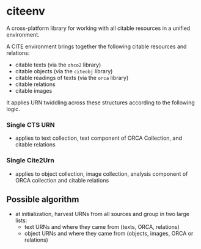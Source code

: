 # citeenv

A cross-platform library for working with all citable resources in a unified environment.

A CITE environment brings together the following citable resources and relations:

- citable texts (via the `ohco2` library)
- citable objects (via the `citeobj` library)
- citable readings of texts (via the `orca`  library)
- citable relations
- citable images


It applies URN twiddling across these structures according to the following logic.

### Single CTS URN

- applies to text collection, text component of ORCA Collection, and citable relations

### Single Cite2Urn

- applies to object collection, image collection, analysis component of ORCA collection and citable relations


## Possible algorithm

- at initialization, harvest URNs from all sources and group in two large lists:
    -  text URNs and where they came from (texts, ORCA, relations)
    - object URNs and where they came from (objects, images, ORCA or relations)
